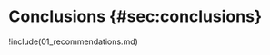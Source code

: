 # Conclusions {#sec:conclusions}

<!-- Write your summary hear -->

!include(01_recommendations.md)
